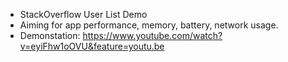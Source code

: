 - StackOverflow User List Demo 
- Aiming for app performance, memory, battery, network usage.
- Demonstation: https://www.youtube.com/watch?v=eyiFhw1oOVU&feature=youtu.be
